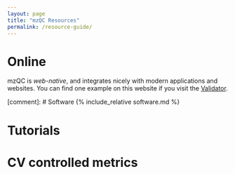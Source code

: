 ```yaml
---
layout: page
title: "mzQC Resources"
permalink: /resource-guide/
---
```


# Online
mzQC is *web-native*, and integrates nicely with modern applications and websites. You can find one example on this website if you visit the [Validator](../validator).

[comment]: # Software
{% include_relative software.md %}

# Tutorials

# CV controlled metrics

